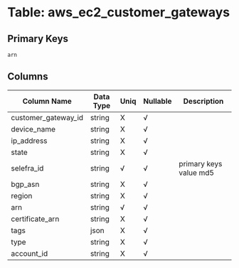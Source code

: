 # Table: aws_ec2_customer_gateways

## Primary Keys 

```
arn
```


## Columns 

|  Column Name   |  Data Type  | Uniq | Nullable | Description | 
|  ----  | ----  | ----  | ----  | ---- | 
| customer_gateway_id | string | X | √ |  | 
| device_name | string | X | √ |  | 
| ip_address | string | X | √ |  | 
| state | string | X | √ |  | 
| selefra_id | string | √ | √ | primary keys value md5 | 
| bgp_asn | string | X | √ |  | 
| region | string | X | √ |  | 
| arn | string | √ | √ |  | 
| certificate_arn | string | X | √ |  | 
| tags | json | X | √ |  | 
| type | string | X | √ |  | 
| account_id | string | X | √ |  | 


